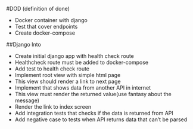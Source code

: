 #DOD (definition of done)
+ Docker container with django
+ Test that cover endpoints
+ Create docker-compose

##Django Into
+ Create initial django app with health check route
+ Healthcheck route must be added to docker-compose
+ Add test to health check route
+ Implement root view with simple html page
+ This view should render a link to next page
+ Implement that shows data from another API in internet
+ This view must render the returned value(use fantasy about the message)
+ Render the link to index screen
+ Add integration tests that checks if the data is returned from API
+ Add negative case to tests when API returns data that can’t be parsed
